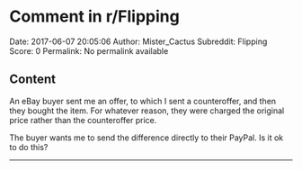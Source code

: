 # Comment in r/Flipping

Date: 2017-06-07 20:05:06
Author: Mister_Cactus
Subreddit: Flipping
Score: 0
Permalink: No permalink available

## Content

An eBay buyer sent me an offer, to which I sent a counteroffer, and then they bought the item. For whatever reason, they were charged the original price rather than the counteroffer price.

The buyer wants me to send the difference directly to their PayPal. Is it ok to do this?

---
